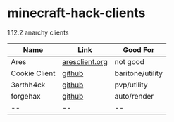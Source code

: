 # minecraft-hack-clients
1.12.2 anarchy clients

Name | Link | Good For 
|--|--|--|
Ares | [aresclient.org](https://aresclient.org/) | not good 
Cookie Client | [github](https://github.com/bebeli555/CookieClient) | baritone/utility 
3arthh4ck | [github](https://github.com/3arthqu4ke/3arthh4ck) | pvp/utility
forgehax | [github](https://github.com/fr1kin/ForgeHax) | auto/render
|--|--|--|

